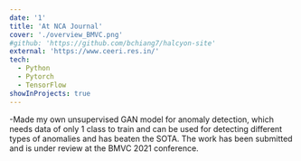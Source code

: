 ```yaml
---
date: '1'
title: 'At NCA Journal'
cover: './overview_BMVC.png'
#github: 'https://github.com/bchiang7/halcyon-site'
external: 'https://www.ceeri.res.in/'
tech:
  - Python
  - Pytorch
  - TensorFlow
showInProjects: true
---
```


-Made my own unsupervised GAN model for anomaly detection, which needs data of only 1 class
to train and can be used for detecting different types of anomalies and has beaten the SOTA.
The work has been submitted and is under review at the BMVC 2021 conference.
